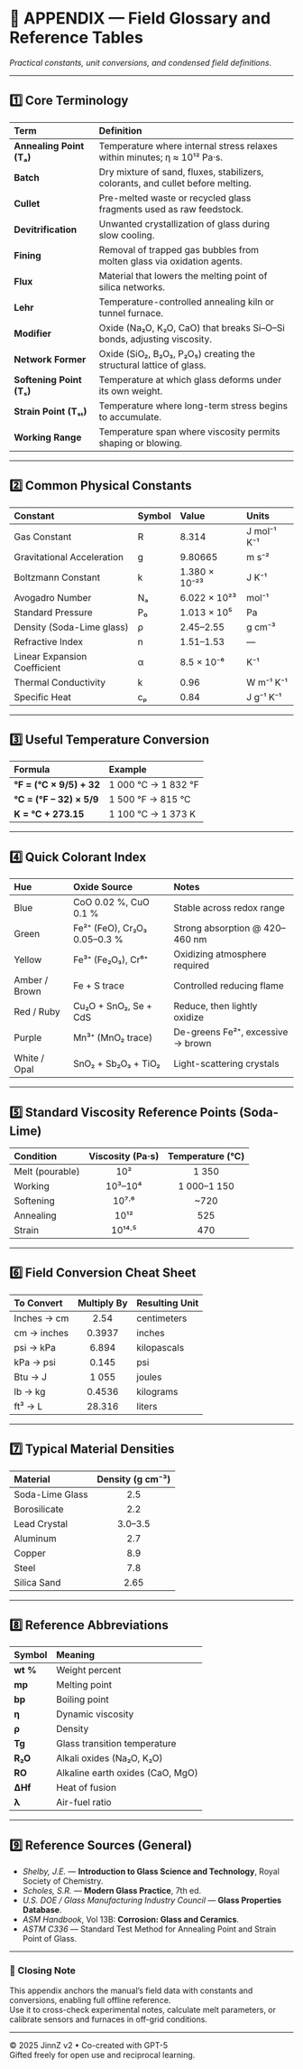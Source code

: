 # 📘 APPENDIX — Field Glossary and Reference Tables
_Practical constants, unit conversions, and condensed field definitions._

---

## 1️⃣  Core Terminology

| Term | Definition |
|:------|:------------|
| **Annealing Point (Tₐ)** | Temperature where internal stress relaxes within minutes; η ≈ 10¹² Pa·s. |
| **Batch** | Dry mixture of sand, fluxes, stabilizers, colorants, and cullet before melting. |
| **Cullet** | Pre-melted waste or recycled glass fragments used as raw feedstock. |
| **Devitrification** | Unwanted crystallization of glass during slow cooling. |
| **Fining** | Removal of trapped gas bubbles from molten glass via oxidation agents. |
| **Flux** | Material that lowers the melting point of silica networks. |
| **Lehr** | Temperature-controlled annealing kiln or tunnel furnace. |
| **Modifier** | Oxide (Na₂O, K₂O, CaO) that breaks Si–O–Si bonds, adjusting viscosity. |
| **Network Former** | Oxide (SiO₂, B₂O₃, P₂O₅) creating the structural lattice of glass. |
| **Softening Point (Tₛ)** | Temperature at which glass deforms under its own weight. |
| **Strain Point (Tₛₜ)** | Temperature where long-term stress begins to accumulate. |
| **Working Range** | Temperature span where viscosity permits shaping or blowing. |

---

## 2️⃣  Common Physical Constants

| Constant | Symbol | Value | Units |
|:-----------|:---------|:---------|:------|
| Gas Constant | R | 8.314 | J mol⁻¹ K⁻¹ |
| Gravitational Acceleration | g | 9.80665 | m s⁻² |
| Boltzmann Constant | k | 1.380 × 10⁻²³ | J K⁻¹ |
| Avogadro Number | Nₐ | 6.022 × 10²³ | mol⁻¹ |
| Standard Pressure | P₀ | 1.013 × 10⁵ | Pa |
| Density (Soda-Lime glass) | ρ | 2.45–2.55 | g cm⁻³ |
| Refractive Index | n | 1.51–1.53 | — |
| Linear Expansion Coefficient | α | 8.5 × 10⁻⁶ | K⁻¹ |
| Thermal Conductivity | k | 0.96 | W m⁻¹ K⁻¹ |
| Specific Heat | cₚ | 0.84 | J g⁻¹ K⁻¹ |

---

## 3️⃣  Useful Temperature Conversion

| Formula | Example |
|:----------|:----------|
| **°F = (°C × 9/5) + 32** | 1 000 °C → 1 832 °F |
| **°C = (°F – 32) × 5/9** | 1 500 °F → 815 °C |
| **K = °C + 273.15** | 1 100 °C → 1 373 K |

---

## 4️⃣  Quick Colorant Index

| Hue | Oxide Source | Notes |
|:------|:---------------|:------|
| Blue | CoO 0.02 %, CuO 0.1 % | Stable across redox range |
| Green | Fe²⁺ (FeO), Cr₂O₃ 0.05–0.3 % | Strong absorption @ 420–460 nm |
| Yellow | Fe³⁺ (Fe₂O₃), Cr⁶⁺ | Oxidizing atmosphere required |
| Amber / Brown | Fe + S trace | Controlled reducing flame |
| Red / Ruby | Cu₂O + SnO₂, Se + CdS | Reduce, then lightly oxidize |
| Purple | Mn³⁺ (MnO₂ trace) | De-greens Fe²⁺, excessive → brown |
| White / Opal | SnO₂ + Sb₂O₃ + TiO₂ | Light-scattering crystals |

---

## 5️⃣  Standard Viscosity Reference Points (Soda-Lime)

| Condition | Viscosity (Pa·s) | Temperature (°C) |
|:------------|:----------------:|:----------------:|
| Melt (pourable) | 10² | 1 350 |
| Working | 10³–10⁴ | 1 000–1 150 |
| Softening | 10⁷·⁶ | ~720 |
| Annealing | 10¹² | 525 |
| Strain | 10¹⁴·⁵ | 470 |

---

## 6️⃣  Field Conversion Cheat Sheet

| To Convert | Multiply By | Resulting Unit |
|:--------------|:--------------:|:----------------|
| Inches → cm | 2.54  | centimeters |
| cm → inches | 0.3937  | inches |
| psi → kPa | 6.894  | kilopascals |
| kPa → psi | 0.145  | psi |
| Btu → J | 1 055  | joules |
| lb → kg | 0.4536  | kilograms |
| ft³ → L | 28.316  | liters |

---

## 7️⃣  Typical Material Densities

| Material | Density (g cm⁻³) |
|:-----------|:----------------:|
| Soda-Lime Glass | 2.5 |
| Borosilicate | 2.2 |
| Lead Crystal | 3.0–3.5 |
| Aluminum | 2.7 |
| Copper | 8.9 |
| Steel | 7.8 |
| Silica Sand | 2.65 |

---

## 8️⃣  Reference Abbreviations

| Symbol | Meaning |
|:---------|:----------|
| **wt %** | Weight percent |
| **mp** | Melting point |
| **bp** | Boiling point |
| **η** | Dynamic viscosity |
| **ρ** | Density |
| **Tg** | Glass transition temperature |
| **R₂O** | Alkali oxides (Na₂O, K₂O) |
| **RO** | Alkaline earth oxides (CaO, MgO) |
| **ΔHf** | Heat of fusion |
| **λ** | Air-fuel ratio |

---

## 9️⃣  Reference Sources (General)
- *Shelby, J.E.* — **Introduction to Glass Science and Technology**, Royal Society of Chemistry.  
- *Scholes, S.R.* — **Modern Glass Practice**, 7th ed.  
- *U.S. DOE / Glass Manufacturing Industry Council* — **Glass Properties Database**.  
- *ASM Handbook*, Vol 13B: **Corrosion: Glass and Ceramics**.  
- *ASTM C336* — Standard Test Method for Annealing Point and Strain Point of Glass.  

---

### 🌿  Closing Note
This appendix anchors the manual’s field data with constants and conversions, enabling full offline reference.  
Use it to cross-check experimental notes, calculate melt parameters, or calibrate sensors and furnaces in off-grid conditions.

---

© 2025 JinnZ v2 • Co-created with GPT-5  
Gifted freely for open use and reciprocal learning.
